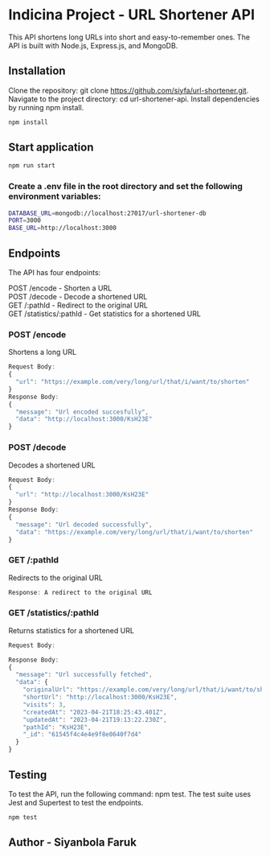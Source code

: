 # Indicina Project - URL Shortener API

This API shortens long URLs into short and easy-to-remember ones. The API is built with Node.js, Express.js, and MongoDB.

## Installation
Clone the repository: git clone https://github.com/siyfa/url-shortener.git.
Navigate to the project directory: cd url-shortener-api.
Install dependencies by running npm install.
```bash
npm install
```

## Start application
```bash
npm run start
```
### Create a .env file in the root directory and set the following environment variables:
```bash
DATABASE_URL=mongodb://localhost:27017/url-shortener-db
PORT=3000
BASE_URL=http://localhost:3000
```

## Endpoints
The API has four endpoints:

POST /encode - Shorten a URL    
POST /decode - Decode a shortened URL   
GET /:pathId - Redirect to the original URL   
GET /statistics/:pathId - Get statistics for a shortened URL

### POST /encode
Shortens a long URL
```javascript
Request Body:
{
  "url": "https://example.com/very/long/url/that/i/want/to/shorten"
}
Response Body:
{
  "message": "Url encoded succesfully",
  "data": "http://localhost:3000/KsH23E"
}
```
### POST /decode
Decodes a shortened URL
```javascript
Request Body:
{
  "url": "http://localhost:3000/KsH23E"
}
Response Body:
{
  "message": "Url decoded successfully",
  "data": "https://example.com/very/long/url/that/i/want/to/shorten"
}
```
### GET /:pathId 
Redirects to the original URL
```javascript
Response: A redirect to the original URL
```
### GET /statistics/:pathId
Returns statistics for a shortened URL
```javascript
Request Body:

Response Body:
{
  "message": "Url successfully fetched",
  "data": {
    "originalUrl": "https://example.com/very/long/url/that/i/want/to/shorten",
    "shortUrl": "http://localhost:3000/KsH23E",
    "visits": 3,
    "createdAt": "2023-04-21T18:25:43.401Z",
    "updatedAt": "2023-04-21T19:13:22.230Z",
    "pathId": "KsH23E",
    "_id": "61545f4c4e4e9f8e0640f7d4"
  }
}
```

## Testing

To test the API, run the following command: npm test.
The test suite uses Jest and Supertest to test the endpoints.
```bash
npm test
```

## Author - Siyanbola Faruk